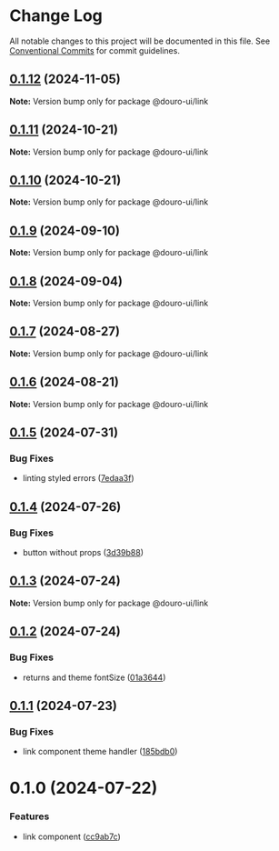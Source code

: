 # Change Log

All notable changes to this project will be documented in this file.
See [Conventional Commits](https://conventionalcommits.org) for commit guidelines.

## [0.1.12](https://github.com/Douro-ui/design-system/compare/@douro-ui/link@0.1.11...@douro-ui/link@0.1.12) (2024-11-05)

**Note:** Version bump only for package @douro-ui/link

## [0.1.11](https://github.com/Douro-ui/design-system/compare/@douro-ui/link@0.1.10...@douro-ui/link@0.1.11) (2024-10-21)

**Note:** Version bump only for package @douro-ui/link

## [0.1.10](https://github.com/Douro-ui/design-system/compare/@douro-ui/link@0.1.9...@douro-ui/link@0.1.10) (2024-10-21)

**Note:** Version bump only for package @douro-ui/link

## [0.1.9](https://github.com/Douro-ui/design-system/compare/@douro-ui/link@0.1.8...@douro-ui/link@0.1.9) (2024-09-10)

**Note:** Version bump only for package @douro-ui/link

## [0.1.8](https://github.com/Douro-ui/design-system/compare/@douro-ui/link@0.1.7...@douro-ui/link@0.1.8) (2024-09-04)

**Note:** Version bump only for package @douro-ui/link

## [0.1.7](https://github.com/Douro-ui/design-system/compare/@douro-ui/link@0.1.6...@douro-ui/link@0.1.7) (2024-08-27)

**Note:** Version bump only for package @douro-ui/link

## [0.1.6](https://github.com/Douro-ui/design-system/compare/@douro-ui/link@0.1.5...@douro-ui/link@0.1.6) (2024-08-21)

**Note:** Version bump only for package @douro-ui/link

## [0.1.5](https://github.com/Douro-ui/design-system/compare/@douro-ui/link@0.1.4...@douro-ui/link@0.1.5) (2024-07-31)

### Bug Fixes

- linting styled errors ([7edaa3f](https://github.com/Douro-ui/design-system/commit/7edaa3fe0bd8a02399bdcb18c953c35c8dcb2612))

## [0.1.4](https://github.com/Douro-ui/design-system/compare/@douro-ui/link@0.1.3...@douro-ui/link@0.1.4) (2024-07-26)

### Bug Fixes

- button without props ([3d39b88](https://github.com/Douro-ui/design-system/commit/3d39b88e503031ec760da980bd5197a7d5b24417))

## [0.1.3](https://github.com/Douro-ui/design-system/compare/@douro-ui/link@0.1.2...@douro-ui/link@0.1.3) (2024-07-24)

**Note:** Version bump only for package @douro-ui/link

## [0.1.2](https://github.com/Douro-ui/design-system/compare/@douro-ui/link@0.1.1...@douro-ui/link@0.1.2) (2024-07-24)

### Bug Fixes

- returns and theme fontSize ([01a3644](https://github.com/Douro-ui/design-system/commit/01a364462c863f11ab529f1b75cb8878ae69ac25))

## [0.1.1](https://github.com/Douro-ui/design-system/compare/@douro-ui/link@0.1.0...@douro-ui/link@0.1.1) (2024-07-23)

### Bug Fixes

- link component theme handler ([185bdb0](https://github.com/Douro-ui/design-system/commit/185bdb0e0ba2aec88990fa7b9ebc6bec3b3ddd31))

# 0.1.0 (2024-07-22)

### Features

- link component ([cc9ab7c](https://github.com/Douro-ui/design-system/commit/cc9ab7ca4e978ddea70d467e880567c930be39b7))

